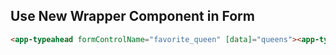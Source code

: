 ## Use New Wrapper Component in Form

```html
<app-typeahead formControlName="favorite_queen" [data]="queens"><app-typeahead>
```